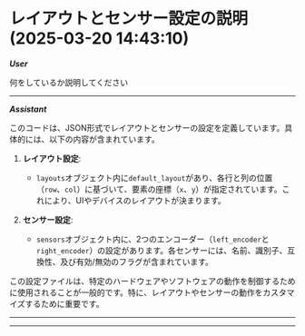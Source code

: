 <!-- Generated by SpecStory -->

# レイアウトとセンサー設定の説明 (2025-03-20 14:43:10)

_**User**_

何をしているか説明してください

---

_**Assistant**_

このコードは、JSON形式でレイアウトとセンサーの設定を定義しています。具体的には、以下の内容が含まれています。

1. **レイアウト設定**:
   - `layouts`オブジェクト内に`default_layout`があり、各行と列の位置（`row`、`col`）に基づいて、要素の座標（`x`、`y`）が指定されています。これにより、UIやデバイスのレイアウトが決まります。

2. **センサー設定**:
   - `sensors`オブジェクト内に、2つのエンコーダー（`left_encoder`と`right_encoder`）の設定があります。各センサーには、名前、識別子、互換性、及び有効/無効のフラグが含まれています。

この設定ファイルは、特定のハードウェアやソフトウェアの動作を制御するために使用されることが一般的です。特に、レイアウトやセンサーの動作をカスタマイズするために重要です。

---



---

